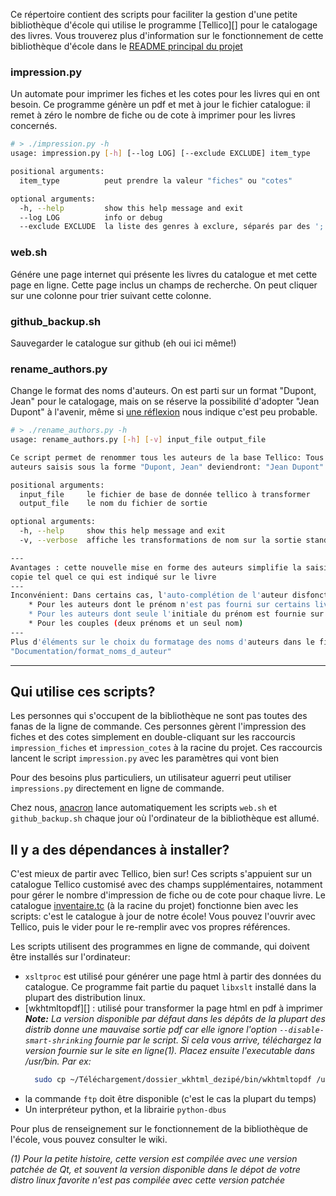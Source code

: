 Ce répertoire contient des scripts pour faciliter la gestion d'une petite 
bibliothèque d'école qui utilise le programme [Tellico][] pour le catalogage 
des livres. Vous trouverez plus d'information sur le fonctionnement de cette 
bibliothèque d'école dans le [README principal du projet](../README.md)


### impression.py

Un automate pour imprimer les fiches et les cotes pour les livres qui en ont
besoin. Ce programme génère un pdf et met à jour le fichier catalogue: il
remet à zéro le nombre de fiche ou de cote à imprimer pour les livres concernés.

```bash
# > ./impression.py -h
usage: impression.py [-h] [--log LOG] [--exclude EXCLUDE] item_type

positional arguments:
  item_type          peut prendre la valeur "fiches" ou "cotes"

optional arguments:
  -h, --help         show this help message and exit
  --log LOG          info or debug
  --exclude EXCLUDE  la liste des genres à exclure, séparés par des ';'
```

### web.sh
Génére une page internet qui présente les livres du catalogue et met cette page 
en ligne. Cette page inclus un champs de recherche. On peut cliquer sur une 
colonne pour trier suivant cette colonne.


### github_backup.sh 
Sauvegarder le catalogue sur github (eh oui ici même!)


### rename_authors.py
Change le format des noms d'auteurs. On est parti sur un format "Dupont, Jean" 
pour le catalogage, mais on se réserve la possibilité d'adopter  "Jean Dupont" 
à l'avenir, même si [une réflexion][] nous indique c'est peu probable.

```bash
# > ./rename_authors.py -h
usage: rename_authors.py [-h] [-v] input_file output_file

Ce script permet de renommer tous les auteurs de la base Tellico: Tous les
auteurs saisis sous la forme "Dupont, Jean" deviendront: "Jean Dupont".

positional arguments:
  input_file     le fichier de base de donnée tellico à transformer
  output_file    le nom du fichier de sortie

optional arguments:
  -h, --help     show this help message and exit
  -v, --verbose  affiche les transformations de nom sur la sortie standard

---
Avantages : cette nouvelle mise en forme des auteurs simplifie la saisie: on 
copie tel quel ce qui est indiqué sur le livre
---
Inconvénient: Dans certains cas, l'auto-complétion de l'auteur disfonctionne:
    * Pour les auteurs dont le prénom n'est pas fourni sur certains livres    
    * Pour les auteurs dont seule l'initiale du prénom est fournie sur le livre    
    * Pour les couples (deux prénoms et un seul nom)
---
Plus d'éléments sur le choix du formatage des noms d'auteurs dans le fichier 
"Documentation/format_noms_d_auteur"
```

[une réflexion]:../Documentation/format_noms_d_auteur.md


___

## Qui utilise ces scripts?
Les personnes qui s'occupent de la bibliothèque ne sont pas toutes des fanas
de la ligne de commande. Ces personnes gèrent l'impression des fiches et des
cotes simplement en double-cliquant sur les raccourcis `impression_fiches` et
`impression_cotes` à la racine du projet. Ces raccourcis lancent le script 
`impression.py` avec les paramètres qui vont bien

Pour des besoins plus particuliers, un utilisateur aguerri peut utiliser 
`impressions.py` directement en ligne de commande.

Chez nous, [anacron][] lance automatiquement les scripts `web.sh` et 
`github_backup.sh` chaque jour où l'ordinateur de la bibliothèque est allumé.

[anacron]:http://www.delafond.org/traducmanfr/man/man8/anacron.8.html


## Il y a des dépendances à installer?
C'est mieux de partir avec Tellico, bien sur! Ces scripts s'appuient sur un 
catalogue Tellico customisé avec des champs supplémentaires, notamment pour 
gérer le nombre d'impression de fiche ou de cote pour chaque livre. 
Le catalogue [inventaire.tc][] (à la racine du projet) fonctionne bien avec
les scripts: c'est le catalogue à jour de notre école! Vous pouvez l'ouvrir avec
Tellico, puis le vider pour le re-remplir avec vos propres références.

Les scripts utilisent des programmes en ligne de commande, qui doivent être 
installés sur l'ordinateur:
 
* `xsltproc` est utilisé pour générer une page html à partir des données du 
  catalogue. Ce programme fait partie du paquet `libxslt` installé dans 
  la plupart des distribution linux.
* [wkhtmltopdf][] : utilisé pour transformer la page html en pdf à imprimer  
  _**Note:** La version disponible par défaut dans les dépôts de la plupart des 
  distrib donne une mauvaise sortie pdf car elle ignore l'option 
  `--disable-smart-shrinking` fournie par le script. Si cela vous arrive, 
  téléchargez la version fournie sur le site en ligne(1). Placez ensuite 
  l'executable dans /usr/bin. Par ex:_  
  ```bash  
    sudo cp ~/Téléchargement/dossier_wkhtml_dezipé/bin/wkhtmltopdf /usr/bin
  ```  
* la commande `ftp` doit être disponible (c'est le cas la plupart du temps)
* Un interpréteur python, et la librairie `python-dbus`


Pour plus de renseignement sur le fonctionnement de la bibliothèque de l'école,
vous pouvez consulter le wiki.

_(1) Pour la petite histoire, cette version est compilée avec une version 
patchée de Qt, et souvent la version disponible dans le dépot de votre distro
linux favorite n'est pas compilée avec cette version patchée_

[inventaire.tc]:../inventaire.tc